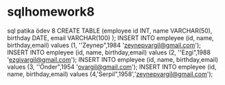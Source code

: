 # sqlhomework8
sql patika ödev 8
CREATE TABLE  (employee 
	id INT,
	name VARCHAR(50),
	birthday DATE, email VARCHAR(100) 
);
INSERT INTO empleyee (id, name, birthday,email) values (1, ''Zeynep",1984 'zeynepvargil@gmail.com');
INSERT INTO empleyee (id, name, birthday,email) values (2, ''Ezgi",1988 'ezgivargil@gmail.com');
INSERT INTO empleyee (id, name, birthday,email) values (3, ''Önder",1954 'ovargil@gmail.com');
INSERT INTO empleyee (id, name, birthday,email) values (4,'Serpil",1958','zeynepvargil@gmail.com');
